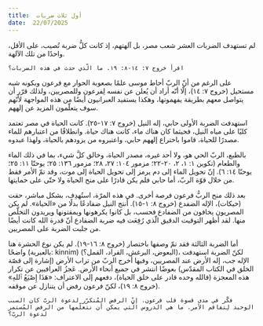 ```yaml
---
title:  أول ثلاث ضربات
date:  22/07/2025
---
```


لم تستهدف الضربات العشر شعب مصر، بل آلهتهم، إذ كانت كلُّ ضربة تُصيب، على الأقل، واحدًا من تلك الآلهة.

`اقرأ خروج ٧: ١٤-٨: ١٩. ما الّذي حدث في هذه الضربات؟`

على الرغم من أنّ الربّ أحاط موسى علمًا بصعوبة الحوار مع فرعون وبكونه شبه مستحيل (خروج ٧: ١٤)، إلّا أنّه أراد أن يُعلن عن نفسه لِفرعون وللمصريين، ولذلك قرّر أن يتواصل معهم بطريقة يفهمونها، وهكذا يستفيد العبرانيون أيضًا من هذه المواجهة لأنّهم سوف يتعلّمون المزيد عن إلههم.

استهدفت الضربة الأولى حابي، إله النيل (خروج ٧: ١٧-٢٥). كانت الحياة في مصر تعتمد كليًا على مياه النيل، فحيثما كان هناك ماء، كانت هناك حياة. وانطلاقًا من اعتبارهم للماء مصدرًا للحياة، قاموا باختراع إلههم حابي، واعتبروه من يزودهم بالحياة، ولهذا عبدوه.

بالطبع، الربّ الحي هو، ولا أحد غيره، مصدر الحياة، وخالق كلَّ شيء، بما في ذلك الماء والطعام (تكوين ١: ١، ٢، ٢٠-٢٢؛ مزمور ١٠٤: ٢٧، ٢٨؛ مزمور ١٣٦: ٢٥؛ يوحنّا ١١: ٢٥؛ يوحنّا ١٤: ٦). إنّ تحويل الماء إلى دم يرمز إلى تحويل الحياة إلى موت، وقد تمّ الأمر فقط من خلال قوّة الربّ، أما حابي فلم يكن قادرًا على منح الحياة ولا حتّى على حمايتها.

بعد ذلك منح الربُّ فرعون فرصة أخرى. في هذه المرّة، استُهدِف، بشكل مباشر، حقت (حيكات)، الإله الضفدع (خروج ٨: ١-١٥). أنتج النيل ضفادعًا بدلًا من «الحياة». لم يكن المصريون يخافون من الضفادع فحسب، بل كانوا يكرهونها ويمقتونها ويريدون التخلّص منها. لقد أظهر التوقيت الدقيق الّذي رُفِعَت فيه ضربة الضفادع أنّ قدرة الله كانت أيضًا من جلبت الضربة على المصريين.

أما الضربة الثالثة فقد تمّ وصفها باختصار (خروج ٨: ١٦-١٩). لم يكن نوع الحشرة هنا واضحًا (بالعبرية: kinnim) (البعوض، البرغش، القراد، القمل؟)، لكنّ الضربة استهدفت الإله جب، إله الأرض عند المصريين، وفيها أخرج الربّ من تراب الأرض (إشارة إلى قصّة الخلق في الكتاب المقدّس) بعوضًا انتشر في جميع أنحاء الأرض. عَجزُ العرافيين عن تكرار هذه المعجزة (فالله وحده قادر على خلق الحياة)، دفعهم إلى الاعتراف: «هَذَا إِصْبَعُ ٱللهِ» (خروج ٨: ١٩)، لكنّ فرعون رفض أن يتنازل عن موقفه.

`فكّر في مدى قسوة قلب فرعون. إنّ الرفض المُتكرّر لدعوة الربّ كان السبب الوحيد لِتفاقم الأمر. ما هي الدروس الّتي يمكن أن نتعلّمها من الرفض المُستمر لدعوة الربّ؟`